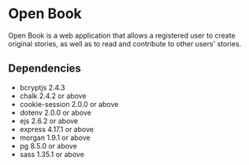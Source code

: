 # Open Book

Open Book is a web application that allows a registered user to create original stories, as well as to read and contribute to other users' stories.

## Dependencies

- bcryptjs 2.4.3 
- chalk 2.4.2 or above
- cookie-session 2.0.0 or above
- dotenv 2.0.0 or above
- ejs 2.6.2 or above
- express 4.17.1 or above
- morgan 1.9.1 or above
- pg 8.5.0 or above
- sass 1.35.1 or above
